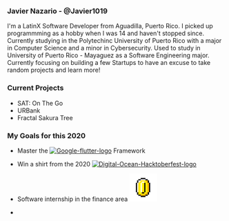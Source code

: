 ### Javier Nazario - @Javier1019
I'm a LatinX Software Developer from Aguadilla, Puerto Rico. I picked up programmming as a hobby when I was 14 and haven't stopped since. Currently studying in the Polytechinc University of Puerto Rico with a major in Computer Science and a minor in Cybersecurity. Used to study in University of Puerto Rico -  Mayaguez as a Software Engineering major. Currently focusing on building a few Startups to have an excuse to take random projects and learn more!

### Current Projects
- SAT: On The Go
- URBank
- Fractal Sakura Tree

### My Goals for this 2020
-  Master the <a href="https://flutter.dev/"><img width="64" alt="Google-flutter-logo" src="https://upload.wikimedia.org/wikipedia/commons/thumb/1/17/Google-flutter-logo.png/64px-Google-flutter-logo.png"></a> Framework 

- Win a shirt from the 2020 <a href="https://hacktoberfest.digitalocean.com/"><img width="36" alt="Digital-Ocean-Hacktoberfest-logo" src="https://pbs.twimg.com/profile_images/1285314653913059336/aKqLm3rw_400x400.png"><a>
  
- Software internship in the finance area <img width="64" alt="Coin gif" src="Coin.gif">

- 

<!--
**Javier1019/Javier1019** is a ✨ _special_ ✨ repository because its `README.md` (this file) appears on your GitHub profile.

Here are some ideas to get you started:

- 🔭 I’m currently working on ...
- 🌱 I’m currently learning ...
- 👯 I’m looking to collaborate on ...
- 🤔 I’m looking for help with ...
- 💬 Ask me about ...
- 📫 How to reach me: ...
- 😄 Pronouns: ...
- ⚡ Fun fact: ...
-->
